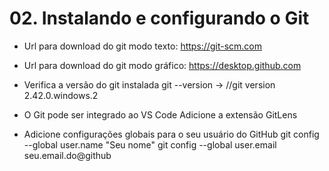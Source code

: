 # 02. Instalando e configurando o Git

* Url para download do git modo texto:
https://git-scm.com


* Url para download do git modo gráfico:
https://desktop.github.com

* Verifica a versão do git instalada
git --version -> //git version 2.42.0.windows.2

* O Git pode ser integrado ao VS Code
Adicione a extensão GitLens

* Adicione configurações globais para o seu usuário do GitHub
git config --global user.name "Seu nome"
git config --global user.email seu.email.do@github
